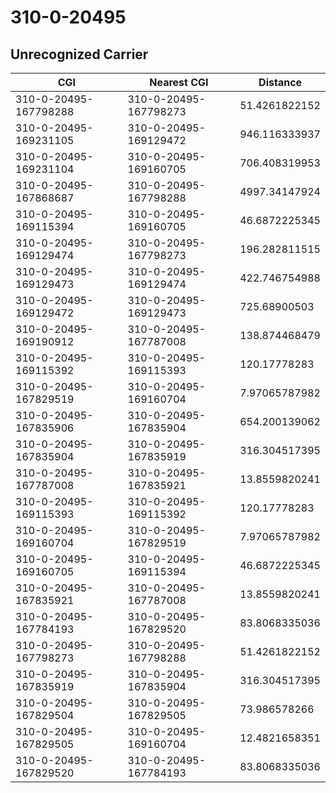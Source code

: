 # 310-0-20495
## Unrecognized Carrier


| CGI | Nearest CGI | Distance |
|-----|-------------|----------|
| 310-0-20495-167798288 | 310-0-20495-167798273 | 51.4261822152 |
| 310-0-20495-169231105 | 310-0-20495-169129472 | 946.116333937 |
| 310-0-20495-169231104 | 310-0-20495-169160705 | 706.408319953 |
| 310-0-20495-167868687 | 310-0-20495-167798288 | 4997.34147924 |
| 310-0-20495-169115394 | 310-0-20495-169160705 | 46.6872225345 |
| 310-0-20495-169129474 | 310-0-20495-167798273 | 196.282811515 |
| 310-0-20495-169129473 | 310-0-20495-169129474 | 422.746754988 |
| 310-0-20495-169129472 | 310-0-20495-169129473 | 725.68900503 |
| 310-0-20495-169190912 | 310-0-20495-167787008 | 138.874468479 |
| 310-0-20495-169115392 | 310-0-20495-169115393 | 120.17778283 |
| 310-0-20495-167829519 | 310-0-20495-169160704 | 7.97065787982 |
| 310-0-20495-167835906 | 310-0-20495-167835904 | 654.200139062 |
| 310-0-20495-167835904 | 310-0-20495-167835919 | 316.304517395 |
| 310-0-20495-167787008 | 310-0-20495-167835921 | 13.8559820241 |
| 310-0-20495-169115393 | 310-0-20495-169115392 | 120.17778283 |
| 310-0-20495-169160704 | 310-0-20495-167829519 | 7.97065787982 |
| 310-0-20495-169160705 | 310-0-20495-169115394 | 46.6872225345 |
| 310-0-20495-167835921 | 310-0-20495-167787008 | 13.8559820241 |
| 310-0-20495-167784193 | 310-0-20495-167829520 | 83.8068335036 |
| 310-0-20495-167798273 | 310-0-20495-167798288 | 51.4261822152 |
| 310-0-20495-167835919 | 310-0-20495-167835904 | 316.304517395 |
| 310-0-20495-167829504 | 310-0-20495-167829505 | 73.986578266 |
| 310-0-20495-167829505 | 310-0-20495-169160704 | 12.4821658351 |
| 310-0-20495-167829520 | 310-0-20495-167784193 | 83.8068335036 |
